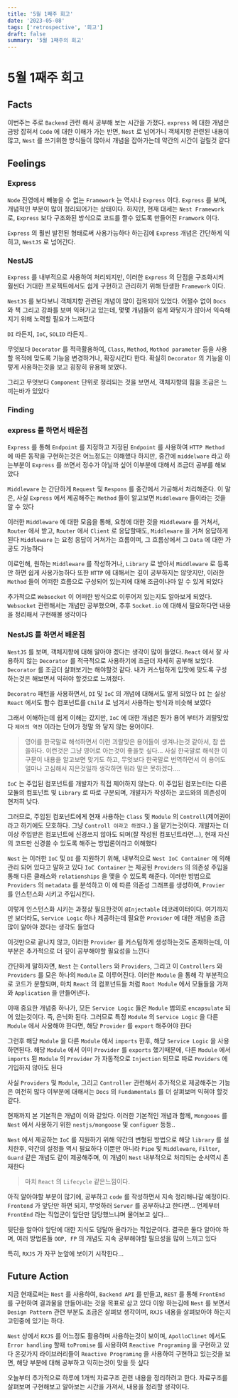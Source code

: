 ```yaml
---
title: '5월 1째주 회고'
date: '2023-05-08'
tags: ['retrospective', '회고']
draft: false
summary: '5월 1째주의 회고'
---
```


# 5월 1째주 회고

## Facts

이번주는 주로 `Backend` 관련 해서 공부해 보는 시간을 가졌다.
`express` 에 대한 개념은 금방 잡혀서 `Code` 에 대한 이해가 가는 반면, `Nest` 로 넘어가니 객체지향 관련된 내용이 많고,
`Nest` 를 쓰기위한 방식들이 많아서 개념을 잡아가는데 약간의 시간이 걸릴것 같다

## Feelings

### Express

`Node` 진영에서 빼놓을 수 없는 `Framework` 는 역시나 `Express` 이다.
`Express` 를 보며, 개념적인 부분이 많이 정리되어가는 상태이다.
하지만, 현재 대세는 `Nest Framework` 로, `Express` 보다 구조화된 방식으로 코드를 짤수 있도록 만들어진 `Framwork` 이다.

`Express` 의 훨씬 발전된 형태로써 사용가능하다
하는김에 `Express` 개념은 간단하게 익히고, `NestJS` 로 넘어간다.

### NestJS

`Express` 를 내부적으로 사용하여 처리되지만, 이러한 `Express` 의 단점을 구조화시켜 훨씬더 거대한 프로젝트에서도 쉽게 구현하고 관리하기 위해 탄생한
`Framework` 이다.

`NestJS` 를 보다보니 객체지향 관련된 개념이 많이 접목되어 있었다.
어쩔수 없이 `Docs` 와 책 그리고 강좌를 보며 익혀가고 있는데, 몇몇 개념들이 쉽게 와닿지가 않아서 익숙해지기 위해 노력할 필요가 느껴졌다

`DI` 라든지, `IoC`, `SOLID` 라든지..

무엇보다 `Decorator` 를 적극활용하여, `Class`, `Method`, `Mothod parameter` 등을 사용할 목적에 맞도록 기능을 변경하거나, 확장시킨다 한다.
확실히 `Decorator` 의 기능을 이렇게 사용하는것을 보고 굉장히 유용해 보였다.

그리고 무엇보다 `Component` 단위로 정리되는 것을 보면서, 객체지향의 힘을 조금은 느끼는바가 있었다

### Finding

### express 를 하면서 배운점

`Express` 를 통해 `Endpoint` 를 지정하고 지정된 `Endpoint` 를 사용하여 `HTTP Method` 에 따른 동작을 구현하는것은 어느정도는 이해했다
하지만, 중간에 `middelware` 라고 하는부분이 `Express` 를 쓰면서 정수가 아닐까 싶어 이부분에 대해서 조금더 공부를 해보았다

`Middleware` 는 간단하게 `Request` 및 `Respons` 를 중간에서 가공해서 처리해준다.
이 말은, 사실 `Express` 에서 제공해주는 `Method` 들이 알고보면 `Middleware` 들이라는 것을 알 수 있다

이러한 `Middleware` 에 대한 모음을 통해, 요청에 대한 것을 `Middleware` 를 거쳐서, `Router` 에서 받고, `Router` 에서 `Client` 로 응답할때도, `Middleware` 을 거쳐 응답하게 된다
`Middleware` 는 요청 응답이 거쳐가는 흐름이며, 그 흐름상에서 그 `Data` 에 대한 가공도 가능하다

이로인해, 원하는 `Middleware` 를 작성하거나, `Library` 로 받아서 `Middleware` 로 등록만 하면 쉽게 사용가능하다
또한 `HTTP` 에 대해서는 깊이 공부하지는 않앗지만, 이러한 `Method` 들이 어떠한 흐름으로 구성되어 있는지에 대해 조금이나마 알 수 있게 되었다

추가적으로 `Websocket` 이 어떠한 방식으로 이루어져 있는지도 알아보게 되었다.
`Websocket` 관련해서는 개념만 공부했으며, 추후 `Socket.io` 에 대해서 필요하다면 내용을 정리해서 구현해볼 생각이다

### NestJS 를 하면서 배운점

`NestJS` 를 보며, 객체지향에 대해 알아야 겠다는 생각이 많이 들었다.
`React` 에서 잘 사용하지 않는 `Decorator` 를 적극적으로 사용하기에 조금더 자세히 공부해 보았다.
`Decorator` 를 조금더 살펴보기는 해야할것 같다. 내가 커스텀하게 입맛에 맞도록 구성하는것은 해보면서 익혀야 할것으로 느껴졌다.

`Decoratro` 패턴을 사용하면서, `DI` 및 `IoC` 의 개념에 대해서도 알게 되었다
`DI` 는 실상 `React` 에서도 함수 컴포넌트를 `Child` 로 넘겨서 사용하는 방식과 비슷해 보였다

그래서 이해하는데 쉽게 이해는 갔지만, `IoC` 에 대한 개념은 뭔가 용어 부터가 괴랄맞았다
`제어의 역전` 이라는 단어가 정말 와 닿지 않는 용어이다.

> 영어를 한국말로 해석하면서 이런 괴랄맞은 용어들이 생겨나는것 같아서, 참 씁쓸하다. 이런것은 그냥 영어로 아는것이 좋을듯 싶다...
> 사실 한국말로 해석한 이 구문이 내용을 알고보면 맞기도 하고, 무엇보다 한국말로 번역하면서 이 용어도 얼마나 고심해서 지은것일까 생각하면 뭐라 말은 못하겠다....

`IoC` 는 주입된 컴포넌트를 개발자가 직접 제어하지 않는다.
이 주입된 컴포는터는 다른 모듈의 컴포넌트 및 `Library` 로 따로 구분되며, 개발자가 작성하는 코드와의 의존성이 현저히 낮다.

그러므로, 주입된 컴포넌트에게 현재 사용하는 `Class` 및 `Module` 의 `Controll`(제어권이라고 하기에도 모호하다. 그냥 `Controll 이라고 하겠다.`) 을 맡기는것이다.
개발자는 더이상 주입받은 컴포넌트에 신경쓰지 않아도 되며(잘 작성된 컴포넌트라면...), 현재 자신의 코드만 신경쓸 수 있도록 해주는 방법론이라고 이해했다

`Nest` 는 이러한 `IoC` 및 `DI` 를 지원하기 위해, 내부적으로 `Nest IoC Container` 에 의해 관리 되어 있다고 말하고 있다
`IoC Container` 는 제공된 `Providers` 의 의존성 주입을 통해 다른 클래스와 `relationships` 을 맺을 수 있도록 해준다.
이러한 방법으로 `Providers` 의 `metadata` 를 분석하고 이 에 따른 의존성 그래프를 생성하여, `Provier` 를 인스턴스화 시키고 주입시킨다.

이렇게 인스턴스화 시키는 과정상 필요한것이 `@Injectable` 데코레이터이다.
여기까지만 보더라도, `Service Logic` 하나 제공하는데 필요한 `Provider` 에 대한 개념을 조금 많이 알아야 겠다는 생각도 들었다

이것만으로 끝나지 않고, 이러한 `Provider` 를 커스텀하게 생성하는것도 존재하는데, 이부분은 추가적으로 더 깊이 공부해야할 필요성을 느낀다

간단하게 말하자면, `Nest` 는 `Contollers` 와 `Providers`, 그리고 이 `Controllers` 와 `Providers` 를 모은 하나의 `Module` 로 이루어진다.
이러한 `Module` 을 통해 각 부분적으로 코드가 분할되며, 마치 `React` 의 컴포넌트들 처럼 `Root Module` 에서 모듈들을 가져와 `Application` 을 만들어낸다.

이때 중요한 개념중 하나가, 모든 `Service Logic` 들은 `Module` 범의로 `encapsulate` 되어 있는것이다.
즉, 은닉화 된다. 그러므로 특정 `Module` 의 `Service Logic` 을 다른 `Module` 에서 사용해야 한다면, 해당 `Provider` 를 `export` 해주어야 한다

그런후 해당 `Module` 을 다른 `Module` 에서 `imports` 한후, 해당 `Service Logic` 을 사용하면된다.
해당 `Module` 에서 이미 `Provider` 를 `exports` 했기때문에, 다른 `Module` 에서 `imports` 된 `Module` 의 `Provider` 가 자동적으로 `Injection` 되므로
따로 `Poviders` 에 기입하지 않아도 된다

사실 `Providers` 및 `Module`, 그리고 `Controller` 관련해서 추가적으로 제공해주는 기능은 여전히 많다
이부분에 대해서는 `Docs` 의 `Fundamentals` 를 더 살펴보며 익혀야 할것 같다.

현재까지 본 기본적은 개념이 이와 같았다.
이러한 기본적인 개념과 함께, `Mongooes` 를 `Nest` 에서 사용하기 위한 `nestjs/mongoose` 및 `configuer` 등등..

`Nest` 에서 제공하는 `IoC` 를 지원하기 위해 약간의 변형된 방법으로 해당 `library` 를 설치한후, 약간의 설정들 역시 필요하다
이뿐만 아니라 `Pipe` 및 `Middleware`, `Filter`, `Guard` 같은 개념도 같이 제공해주며, 이 개념이 `Nest` 내부적으로 처리되는 순서역시 존재한다

> 마치 `React` 의 `Lifecycle` 같은느낌이다.

아직 알아야할 부분이 많기에, 공부하고 `code` 를 작성하면서 지속 정리해나갈 예정이다.
`Frontend` 가 앞단만 하면 되지, 무엇하러 `Server` 를 공부하냐고 한다면...
언제부터 `FrontEnd` 라는 직업군이 앞단만 담당했느냐며 물어보고 싶다...

뒷단을 알아야 앞단에 대한 지식도 덩달아 올라가는 직업군이다.
결국은 둘다 알아야 하며, 여러 방법론들 `OOP, FP` 의 개념도 지속 공부해야할 필요성을 많이 느끼고 있다

특히, `RXJS` 가 자꾸 눈앞에 보이기 시작한다...

## Future Action

지금 현재로써는 `Nest` 를 사용하여, `Backend API` 를 만들고, `REST` 를 통해 `FrontEnd` 를 구현하여 결과물을 만들어내는 것을 목표로 삼고 있다
이왕 하는김에 `Nest` 를 보면서 `Design Pattern` 관련 부분도 조금은 살펴보 생각이며, `RXJS` 내용을 살펴보아야 하는지 고민중에 있기는 하다.

`Nest` 상에서 `RXJS` 를 어느정도 활용하며 사용하는것이 보이며, `ApolloClinet` 에서도 `Error handling` 할때 `toPromise` 를 사용하여 `Reactive Programing` 을 구현하고 있다
온갖가지 라이브러리들이 `Reactive Programing` 을 사용하여 구현하고 있는것을 보면, 해당 부분에 대해 공부하고 익히는것이 맞을 듯 싶다

오늘부터 추가적으로 하루에 1개씩 자료구조 관련 내용을 정리하려고 한다.
자료구조를 살펴보며 구현해보고 알아보는 시간을 가져서, 내용을 정리할 생각이다.
